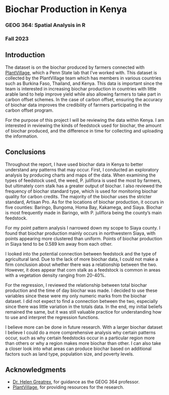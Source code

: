 # Biochar Production in Kenya
### GEOG 364: Spatial Analysis in R
### Fall 2023
## Introduction

The dataset is on the biochar produced by farmers connected with [PlantVillage](https://plantvillage.psu.edu/), which a Penn State lab that I’ve worked with. This dataset is collected by the PlantVillage team which has members in various countries such as Burkina Faso, Thailand, and Kenya. This data is important since the team is interested in increasing biochar production in countries with little arable land to help improve yield while also allowing farmers to take part in carbon offset schemes. In the case of carbon offset, ensuring the accuracy of biochar data improves the credibility of farmers participating in the carbon offset program.

For the purpose of this project I will be reviewing the data within Kenya. I am interested in reviewing the kinds of feedstock used for biochar, the amount of biochar produced, and the difference in time for collecting and uploading the information.

## Conclusions

Throughout the report, I have used biochar data in Kenya to better understand any patterns that may occur. First, I conducted an exploratory analysis by producing charts and maps of the data. When examining the types of feedstock used, the weed, P. juliflora is used the most by farmers, but ultimately corn stalk has a greater output of biochar. I also reviewed the frequency of biochar standard type, which is used for monitoring biochar quality for carbon credits. The majority of the biochar uses the stricter standard, Artisan Pro. As for the locations of biochar production, it occurs in five counties: Baringo, Bungoma, Homa Bay, Kakamega, and Siaya. Biochar is most frequently made in Baringo, with P. juliflora being the county’s main feedstock.

For my point pattern analysis I narrowed down my scope to Siaya county. I found that biochar production mainly occurs in northwestern Siaya, with points appearing more clustered than uniform. Points of biochar production in Siaya tend to be 0.589 km away from each other.

I looked into the potential connection between feedstock and the type of agricultural land. Due to the lack of more biochar data, I could not make a firm conclusion about whether there was a relationship between the two. However, it does appear that corn stalk as a feedstock is common in areas with a vegetation density ranging from 20-40%.

For the regression, I reviewed the relationship between total biochar production and the time of day biochar was made. I decided to use these variables since these were my only numeric marks from the biochar dataset. I did not expect to find a connection between the two, especially since there was little variation in the totals data. In the end, my initial beliefs remained the same, but it was still valuable practice for understanding how to use and interpret the regression functions.

I believe more can be done in future research. With a larger biochar dataset I believe I could do a more comprehensive analysis why certain patterns occur, such as why certain feedstocks occur in a particular region more than others or why a region makes more biochar than other. I can also take a closer look into what areas can produce biochar based on additional factors such as land type, population size, and poverty levels.

## Acknowledgments

* [Dr. Helen Greatrex](https://www.geog.psu.edu/directory/helen-greatrex), for guidance as the GEOG 364 professor.
* [PlantVillage](https://plantvillage.psu.edu/), for providing resources for the research.
